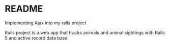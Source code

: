 # README

Implementing Ajax into my rails project

Rails project is a web app that tracks animals and animal sightings with Rails 5 and active record data base
